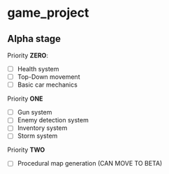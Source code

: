 # game_project
## Alpha stage
Priority **ZERO**:
- [ ] Health system
- [ ] Top-Down movement
- [ ] Basic car mechanics
      
Priority **ONE**
- [ ] Gun system
- [ ] Enemy detection system
- [ ] Inventory system
- [ ] Storm system
      
Priority **TWO**
- [ ] Procedural map generation (CAN MOVE TO BETA)
